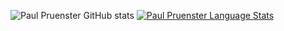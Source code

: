 ![Paul Pruenster GitHub stats](https://github-readme-stats.vercel.app/api?username=paulpruenster&show_icons=true&theme=dark)
[![Paul Pruenster Language Stats](https://github-readme-stats.vercel.app/api/top-langs/?username=paulpruenster&langs_count=5&theme=dark)]()
